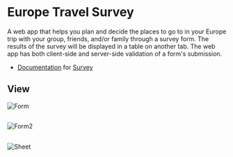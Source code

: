 # Europe Travel Survey
A web app that helps you plan and decide the places to go to in your Europe trip with your group, friends, and/or family through a survey form. The results of the survey will be displayed in a table on another tab. The web app has both client-side and server-side validation of a form's submission.


* [Documentation](https://docs.cs50.net/2019/x/psets/7/survey/survey.html) for [Survey](https://github.com/emilyd17/survey/tree/master/survey)

## View
![Form](https://github.com/emilyd17/survey/blob/master/survey/view/Form.jpg)

##
![Form2](https://github.com/emilyd17/survey/blob/master/survey/view/Form2.jpg)

##
![Sheet](https://github.com/emilyd17/survey/blob/master/survey/view/Sheet.jpg)
